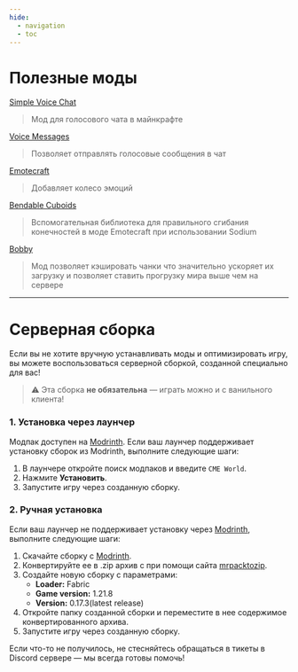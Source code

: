 ```yaml
---
hide:
  - navigation
  - toc
---
```


# Полезные моды
[Simple Voice Chat](https://modrinth.com/plugin/simple-voice-chat)
> Мод для голосового чата в майнкрафте

[Voice Messages](https://modrinth.com/plugin/voicemessages)
> Позволяет отправлять голосовые сообщения в чат

[Emotecraft](https://modrinth.com/plugin/emotecraft)
> Добавляет колесо эмоций

[Bendable Cuboids](https://modrinth.com/mod/bendable-cuboids)
> Вспомогательная библиотека для правильного сгибания конечностей в моде Emotecraft при использовании Sodium

[Bobby](https://modrinth.com/mod/bobby)
> Мод позволяет кэшировать чанки что значительно ускоряет их загрузку и позволяет ставить прогрузку мира выше чем на сервере

---

# Серверная сборка
Если вы не хотите вручную устанавливать моды и оптимизировать игру, вы можете воспользоваться серверной сборкой, созданной специально для вас!

> ⚠️ Эта сборка **не обязательна** — играть можно и с ванильного клиента!

### 1. Установка через лаунчер
Модпак доступен на [Modrinth](https://modrinth.com). Если ваш лаунчер поддерживает установку сборок из Modrinth, выполните следующие шаги:

1. В лаунчере откройте поиск модпаков и введите `CME World`.
2. Нажмите **Установить**.
3. Запустите игру через созданную сборку.
### 2. Ручная установка
Если ваш лаунчер не поддерживает установку через [Modrinth](https://modrinth.com), выполните следующие шаги:

1. Скачайте сборку с [Modrinth](https://modrinth.com/modpack/cme-world).
2. Конвертируйте ее в .zip архив с при помощи сайта [mrpacktozip](https://mrpacktozip.com/).
3. Создайте новую сборку с параметрами:  
   - **Loader:** Fabric  
   - **Game version:** 1.21.8
   - **Version:** 0.17.3(latest release)
4. Откройте папку созданной сборки и переместите в нее содержимое конвертированного архива.
5. Запустите игру через созданную сборку.

Если что-то не получилось, не стесняйтесь обращаться в тикеты в Discord сервере  — мы всегда готовы помочь!
